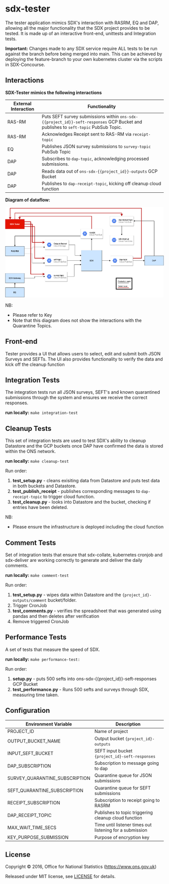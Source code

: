 # sdx-tester

The tester application mimics SDX's interaction with RASRM, EQ and DAP, allowing all the major functionality 
that the SDX project provides to be tested. It is made up of an interactive front-end, unittests and Integration tests.

**Important:** Changes made to any SDX service require ALL tests to be run against the branch before being
merged into main. This can be achieved by deploying the feature-branch to your own kubernetes cluster via the scripts
in SDX-Concourse.

## Interactions

**SDX-Tester mimics the following interactions**

| External Interaction | Functionality                                                                                                                 |
|----------------------|-------------------------------------------------------------------------------------------------------------------------------|
| RAS-RM               | Puts SEFT survey submissions within `ons-sdx-{{project_id}}-seft-responses` GCP Bucket and publishes to `seft-topic` PubSub Topic.     |
| RAS-RM               | Acknowledges Receipt sent to RAS-RM via `receipt-topic`                                                                       |
| EQ                   | Publishes JSON survey submissions to `survey-topic` PubSub Topic                                                              |
| DAP                  | Subscribes to `dap-topic`, acknowledging processed submissions.                                                               |
| DAP                  | Reads data out of `ons-sdx-{{project_id}}-outputs` GCP Bucket                                                                 |
| DAP                  | Publishes to `dap-receipt-topic`, kicking off cleanup cloud function                                                          |

**Diagram of dataflow:**

![](./images/sdx-tester.png?raw=true)

NB:
- Please refer to Key
- Note that this diagram does not show the interactions with the Quarantine Topics.

## Front-end

Tester provides a UI that allows users to select, edit and submit both JSON Surveys and SEFTs. The UI also provides functionality
to verify the data and kick off the cleanup function 

## Integration Tests

The integration tests run all JSON surveys, SEFT's and known quarantined submissions through the system and ensures we
receive the correct responses.

**run locally:**
`make integration-test`

## Cleanup Tests

This set of integration tests are used to test SDX's ability to cleanup Datastore and the GCP buckets once DAP have
confirmed the data is stored within the ONS network.

**run locally:**
`make cleanup-test`

Run order:
1. **test_setup.py** - cleans exisiting data from Datastore and puts test data in both buckets and Datastore.
2. **test_publish_receipt** - publishes corresponding messages to `dap-receipt-topic` to trigger cloud function.
3. **test_cleanup.py** - looks into Datastore and the bucket, checking if entries have been deleted.


NB:
- Please ensure the infrastructure is deployed including the cloud function
 
## Comment Tests

Set of integration tests that ensure that sdx-collate, kubernetes cronjob and sdx-deliver are working correctly to
generate and deliver the daily comments.

**run locally:**
`make comment-test`

Run order:
1. **test_setup.py** - wipes data within Datastore and the `{project_id}-outputs/comment` bucket/folder. 
2. Trigger CronJob
3. **test_comments.py** - verifies the spreadsheet that was generated using pandas and then deletes after verification
4. Remove triggered CronJob


## Performance Tests

A set of tests that measure the speed of SDX.

**run locally:**
`make performance-test:`

Run order:
1. **setup.py** - puts 500 sefts into ons-sdx-{{project_id}}-seft-responses GCP Bucket
2. **test_performance.py** - Runs 500 sefts and surveys through SDX, measuring time taken.

## Configuration
| Environment Variable           | Description
|--------------------------------|------------------------------------
| PROJECT_ID                     | Name of project
| OUTPUT_BUCKET_NAME             | Output bucket `{project_id}-outputs`
| INPUT_SEFT_BUCKET              | SEFT input bucket `{project_id}-seft-responses`
| DAP_SUBSCRIPTION               | Subscription to message going to dap
| SURVEY_QUARANTINE_SUBSCRIPTION | Quarantine queue for JSON submissions
| SEFT_QUARANTINE_SUBSCRIPTION   | Quarantine queue for SEFT submissions
| RECEIPT_SUBSCRIPTION           | Subscription to receipt going to RASRM
| DAP_RECEIPT_TOPIC              | Publishes to topic triggering cleanup cloud function
| MAX_WAIT_TIME_SECS             | Time until listener times out listening for a submission
| KEY_PURPOSE_SUBMISSION         | Purpose of encryption key

## License

Copyright © 2016, Office for National Statistics (https://www.ons.gov.uk)

Released under MIT license, see [LICENSE](LICENSE) for details.